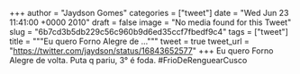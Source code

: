 
+++
author = "Jaydson Gomes"
categories = ["tweet"]
date = "Wed Jun 23 11:41:00 +0000 2010"
draft = false
image = "No media found for this Tweet"
slug = "6b7cd3b5db229c56c960b9d6ed35ccf7fbedf9c4"
tags = ["tweet"]
title = """Eu quero Forno Alegre de ..."""
tweet = true
tweet_url = "https://twitter.com/jaydson/status/16843652577"
+++
Eu quero Forno Alegre de volta. Puta q pariu, 3° é foda. #FrioDeRenguearCusco
